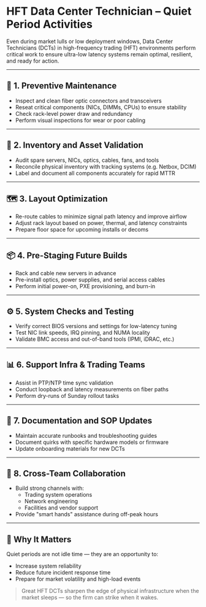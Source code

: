# HFT Data Center Technician – Quiet Period Activities

Even during market lulls or low deployment windows, Data Center Technicians (DCTs) in high-frequency trading (HFT) environments perform critical work to ensure ultra-low latency systems remain optimal, resilient, and ready for action.

---

## 🧹 1. Preventive Maintenance
- Inspect and clean fiber optic connectors and transceivers
- Reseat critical components (NICs, DIMMs, CPUs) to ensure stability
- Check rack-level power draw and redundancy
- Perform visual inspections for wear or poor cabling

---

## 🧰 2. Inventory and Asset Validation
- Audit spare servers, NICs, optics, cables, fans, and tools
- Reconcile physical inventory with tracking systems (e.g. Netbox, DCIM)
- Label and document all components accurately for rapid MTTR

---

## 🗺️ 3. Layout Optimization
- Re-route cables to minimize signal path latency and improve airflow
- Adjust rack layout based on power, thermal, and latency constraints
- Prepare floor space for upcoming installs or decoms

---

## 📦 4. Pre-Staging Future Builds
- Rack and cable new servers in advance
- Pre-install optics, power supplies, and serial access cables
- Perform initial power-on, PXE provisioning, and burn-in

---

## ⚙️ 5. System Checks and Testing
- Verify correct BIOS versions and settings for low-latency tuning
- Test NIC link speeds, IRQ pinning, and NUMA locality
- Validate BMC access and out-of-band tools (IPMI, iDRAC, etc.)

---

## 📊 6. Support Infra & Trading Teams
- Assist in PTP/NTP time sync validation
- Conduct loopback and latency measurements on fiber paths
- Perform dry-runs of Sunday rollout tasks

---

## 📁 7. Documentation and SOP Updates
- Maintain accurate runbooks and troubleshooting guides
- Document quirks with specific hardware models or firmware
- Update onboarding materials for new DCTs

---

## 🤝 8. Cross-Team Collaboration
- Build strong channels with:
  - Trading system operations
  - Network engineering
  - Facilities and vendor support
- Provide "smart hands" assistance during off-peak hours

---

## 🧠 Why It Matters
Quiet periods are not idle time — they are an opportunity to:
- Increase system reliability
- Reduce future incident response time
- Prepare for market volatility and high-load events

> Great HFT DCTs sharpen the edge of physical infrastructure when the market sleeps — so the firm can strike when it wakes.